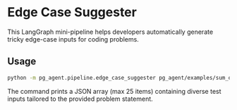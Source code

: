 # Edge Case Suggester

This LangGraph mini-pipeline helps developers automatically generate tricky edge-case inputs for coding problems.

## Usage

```bash
python -m pg_agent.pipeline.edge_case_suggester pg_agent/examples/sum_of_array.md
```

The command prints a JSON array (max 25 items) containing diverse test inputs tailored to the provided problem statement. 